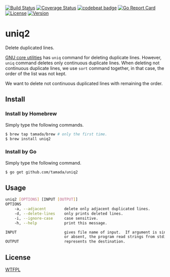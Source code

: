 [![Build Status](https://travis-ci.org/tamada/uniq2.svg?branch=master)](https://travis-ci.org/tamada/uniq2)
[![Coverage Status](https://coveralls.io/repos/github/tamada/uniq2/badge.svg?branch=master)](https://coveralls.io/github/tamada/uniq2?branch=master)
[![codebeat badge](https://codebeat.co/badges/855266ea-99d4-4d80-ac43-81a1712f0f90)](https://codebeat.co/projects/github-com-tamada-uniq2-master)
[![Go Report Card](https://goreportcard.com/badge/github.com/tamada/uniq2)](https://goreportcard.com/report/github.com/tamada/uniq2)
[![License](https://img.shields.io/badge/License-WTFPL-blue.svg)](https://github.com/tamada/uniq2/blob/master/LICENSE)
[![Version](https://img.shields.io/badge/Version-1.0.1-yellowgreen.svg)](https://github.com/tamada/uniq2/releases/tag/v1.0.1)

# uniq2

Delete duplicated lines.

[GNU core utilities](https://www.gnu.org/software/coreutils/) has `uniq` command for deleting duplicate lines.
However, `uniq` command deletes only continuous duplicate lines.
When deleting not continuous duplicate lines, we use `sort` command together, in that case, the order of the list was not kept.

We want to delete not continuous duplicated lines with remaining the order.

## Install

### Install by Homebrew

Simply type the following commands.

```sh
$ brew tap tamada/brew # only the first time.
$ brew install uniq2
```

### Install by Go

Simply type the following command.

```sh
$ go get github.com/tamada/uniq2
```

## Usage

```sh
uniq2 [OPTIONS] [INPUT [OUTPUT]]
OPTIONS
    -a, --adjacent        delete only adjacent duplicated lines.
    -d, --delete-lines    only prints deleted lines.
    -i, --ignore-case     case sensitive.
    -h, --help            print this message.

INPUT                     gives file name of input.  If argument is single dash ('-')
                          or absent, the program read strings from stdin.
OUTPUT                    represents the destination.
```

## License

[WTFPL](https://github.com/tamada/uniq2/blob/master/LICENSE)

